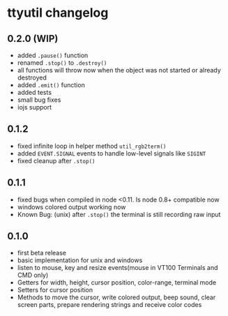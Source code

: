 # ttyutil changelog

## 0.2.0 (WIP)
 - added `.pause()` function
 - renamed `.stop()` to `.destroy()`
 - all functions will throw now when the object was not started or already
 destroyed
 - added `.emit()` function
 - added tests
 - small bug fixes
 - iojs support

## 0.1.2
 - fixed infinite loop in helper method `util_rgb2term()`
 - added `EVENT.SIGNAL` events to handle low-level signals like `SIGINT`
 - fixed cleanup after `.stop()`

## 0.1.1

 - fixed bugs when compiled in node <0.11. Is node 0.8+ compatible now
 - windows colored output working now
 - Known Bug: (unix) after `.stop()` the terminal is still recording raw input

## 0.1.0

 - first beta release
 - basic implementation for unix and windows
 - listen to mouse, key and resize events(mouse in VT100 Terminals and CMD only)
 - Getters for width, height, cursor position, color-range, terminal mode
 - Setters for cursor position
 - Methods to move the cursor, write colored output, beep sound, clear screen
 parts, prepare rendering strings and receive color codes
